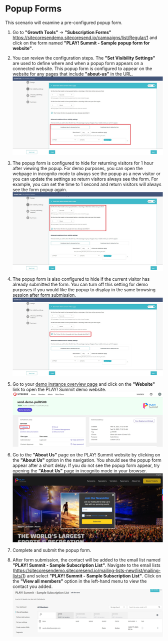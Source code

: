 # Popup Forms

This scenario will examine a pre-configured popup form.

1. Go to  **"Growth Tools"** -> **"Subscription Forms"** <https://sitecoresendemo.sitecoresend.io/campaigns/list/Regular/1> and click on the form named **"PLAY! Summit - Sample popup form for website"**.

1. You can review the configuration steps. The **"Set Visibility Settings"** are used to define where and when a popup form appears on a connected website. This popup form is configured to appear on the website for any pages that include **"about-us"** in the URL.
![Open website](./media/popup-website-2.jpg)

1. The popup form is configured to hide for returning visitors for 1 hour after viewing the popup. For demo purposes, you can open the webpage in incognito mode to always see the popup as a new visitor or you can update the settings so return visitors always see the form. For example, you can set the time to 1 second and return visitors will always see the form popup again.
![Hide for returning visitors](./media/popup-website-3.jpg)

1. The popup form is also configured to hide if the current visitor has already submitted the form. You can turn off this setting for demo purposes if you would like the popup to display in the same browsing session after form submission.
![Hide if form submitted](./media/popup-website-5.jpg)

1. Go to your [demo instance overview page](https://portal.sitecoredemo.com/instance/{{demoId}}) and click on the **"Website"** link to open the PLAY! Summit demo website.
![Open website](./media/popup-website-1.jpg)

1. Go to the **"About Us"** page on the PLAY! Summit website by clicking on the **"About Us"** option in the navigation. You should see the popup form appear after a short delay. If you do not see the popup form appear, try opening the **"About Us"** page in incognito mode in your browser.
![Navigate to About Us page](./media/popup-website-6.jpg)

1. Complete and submit the popup form.

1. After form submission, the contact will be added to the email list named **"PLAY! Summit - Sample Subscription List"**. Navigate to the email lists (<https://sitecoresendemo.sitecoresend.io/mailing-lists-new/list/mailing-lists/1>) and select **"PLAY! Summit - Sample Subscription List"**. Click on the **"View all members"** option in the left-hand menu to view the contact you added.
![Sample List](./media/form-3.jpg)
